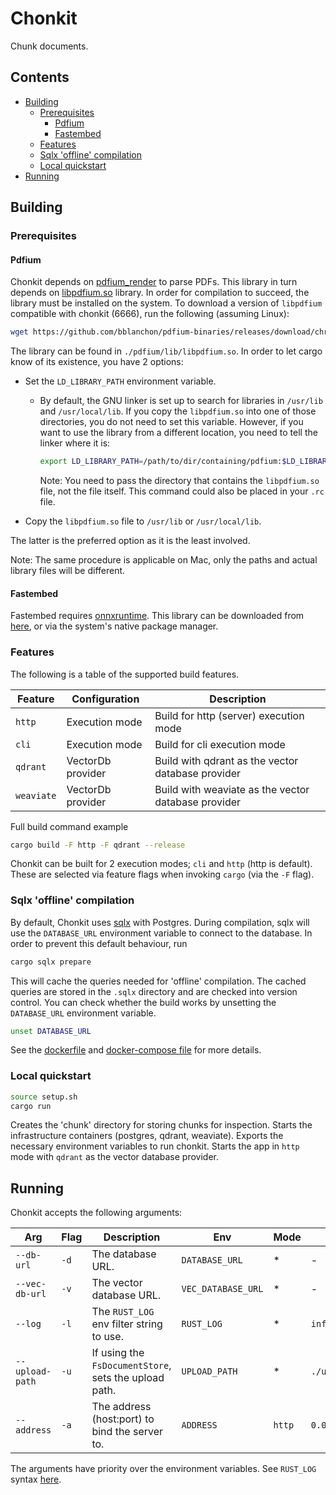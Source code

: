 # Chonkit

Chunk documents.

## Contents

- [Building](#building)
  - [Prerequisites](#prerequisites)
    - [Pdfium](#pdfium)
    - [Fastembed](#fastembed)
  - [Features](#features)
  - [Sqlx 'offline' compilation](#sqlx-offline-compilation)
  - [Local quickstart](#local-quickstart)
- [Running](#running)

## Building

### Prerequisites

#### Pdfium

Chonkit depends on [pdfium_render](https://github.com/ajrcarey/pdfium-render) to parse PDFs.
This library in turn depends on [libpdfium.so](https://github.com/bblanchon/pdfium-binaries) library.
In order for compilation to succeed, the library must be installed on the system.
To download a version of `libpdfium` compatible with chonkit (6666), run the following (assuming Linux):

```bash
wget https://github.com/bblanchon/pdfium-binaries/releases/download/chromium%2F6666/pdfium-linux-x64.tgz -O - | tar -xzvf - -C ./pdfium
```

The library can be found in `./pdfium/lib/libpdfium.so`.
In order to let cargo know of its existence, you have 2 options:

- Set the `LD_LIBRARY_PATH` environment variable.

  - By default, the GNU linker is set up to search for libraries in `/usr/lib` and `/usr/local/lib`.
    If you copy the `libpdfium.so` into one of those directories, you do not need to set this variable.
    However, if you want to use the library from a different location, you need to tell the linker where it is:

    ```bash
    export LD_LIBRARY_PATH=/path/to/dir/containing/pdfium:$LD_LIBRARY_PATH
    ```

    Note: You need to pass the directory that contains the `libpdfium.so` file, not the file itself.
    This command could also be placed in your `.rc` file.

- Copy the `libpdfium.so` file to `/usr/lib` or `/usr/local/lib`.

The latter is the preferred option as it is the least involved.

Note: The same procedure is applicable on Mac, only the paths and actual library files will be different.

#### Fastembed

Fastembed requires [onnxruntime](https://github.com/microsoft/onnxruntime).
This library can be downloaded from [here](https://github.com/microsoft/onnxruntime/releases), or via
the system's native package manager.

### Features

The following is a table of the supported build features.

| Feature    | Configuration     | Description                                         |
| ---------- | ----------------- | --------------------------------------------------- |
| `http`     | Execution mode    | Build for http (server) execution mode              |
| `cli`      | Execution mode    | Build for cli execution mode                        |
| `qdrant`   | VectorDb provider | Build with qdrant as the vector database provider   |
| `weaviate` | VectorDb provider | Build with weaviate as the vector database provider |

Full build command example

```bash
cargo build -F http -F qdrant --release
```

Chonkit can be built for 2 execution modes; `cli` and `http` (http is default).
These are selected via feature flags when invoking `cargo` (via the `-F` flag).

### Sqlx 'offline' compilation

By default, Chonkit uses [sqlx](https://github.com/launchbadge/sqlx) with Postgres.
During compilation, sqlx will use the `DATABASE_URL` environment variable to connect to the database.
In order to prevent this default behaviour, run

```bash
cargo sqlx prepare
```

This will cache the queries needed for 'offline' compilation. The cached queries are stored in the `.sqlx`
directory and are checked into version control. You can check whether the build works by unsetting
the `DATABASE_URL` environment variable.

```bash
unset DATABASE_URL
```

See the [dockerfile](Dockerfile) and [docker-compose file](docker-compose.yml) for more details.

### Local quickstart

```bash
source setup.sh
cargo run
```

Creates the 'chunk' directory for storing chunks for inspection.
Starts the infrastructure containers (postgres, qdrant, weaviate).
Exports the necessary environment variables to run chonkit.
Starts the app in `http` mode with `qdrant` as the vector database provider.

## Running

Chonkit accepts the following arguments:

| Arg             | Flag | Description                                           | Env                | Mode   | Default                               |
| --------------- | ---- | ----------------------------------------------------- | ------------------ | ------ | ------------------------------------- |
| `--db-url`      | `-d` | The database URL.                                     | `DATABASE_URL`     | \*     | -                                     |
| `--vec-db-url`  | `-v` | The vector database URL.                              | `VEC_DATABASE_URL` | \*     | -                                     |
| `--log`         | `-l` | The `RUST_LOG` env filter string to use.              | `RUST_LOG`         | \*     | `info,h2=off,lopdf=off,chonkit=debug` |
| `--upload-path` | `-u` | If using the `FsDocumentStore`, sets the upload path. | `UPLOAD_PATH`      | \*     | `./upload`                            |
| `--address`     | `-a` | The address (host:port) to bind the server to.        | `ADDRESS`          | `http` | `0.0.0.0:42069`                       |

The arguments have priority over the environment variables.
See `RUST_LOG` syntax [here](https://rust-lang-nursery.github.io/rust-cookbook/development_tools/debugging/config_log.html#configure-logging).
